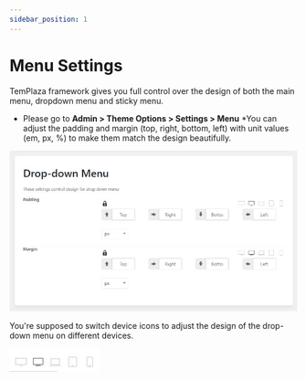 ```yaml
---
sidebar_position: 1
---
```

# Menu Settings

TemPlaza framework gives you full control over the design of both the main menu, dropdown menu and sticky menu.

* Please go to **Admin > Theme Options > Settings > Menu**
*You can adjust the padding and margin (top, right, bottom, left) with unit values (em, px, %) to make them match the design beautifully.

![Dropdown Menu](./img/dropdown-menu.jpeg)

You're supposed to switch device icons to adjust the design of the drop-down menu on different devices. 

![Respondive Menu](./img/responsive.jpeg)
